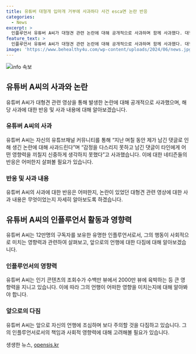 ```yaml
---
title: 유튜버 대형개 입마개 거부에 사과하다 사건 esca면 논란 반응
categories:
  - News
excerpt: >
  인플루언서 유튜버 A씨가 대형견 관련 논란에 대해 공개적으로 사과하며 함께 사과했다. 대형견에게 입마개를 하는 주장에 대한 논란을 빚었던 A씨는 감정을 다스리지 못한 댓글에 대해 뉴스텐과 분쟁을 벌인 사건에 대해 사과하고, 특히 B씨의 가족을 위협하는 어리석은 행동에 대해 후회한다고 밝혔다. 유튜브 구독자 12만명을 보유한 인기 콘텐츠 제작자로서 인플루언서의 책임과 영향력에 대해 반성하며, 앞으로 이러한 사건이 발생하지 않도록 경각심을 가지겠다고 밝혔다.
feature_text: >
  인플루언서 유튜버 A씨가 대형견 관련 논란에 대해 공개적으로 사과하며 함께 사과했다. 대형견에게 입마개를 하는 주장에 대한 논란을 빚었던 A씨는 감정을 다스리지 못한 댓글에 대해 뉴스텐과 분쟁을 벌인 사건에 대해 사과하고, 특히 B씨의 가족을 위협하는 어리석은 행동에 대해 후회한다고 밝혔다. 유튜브 구독자 12만명을 보유한 인기 콘텐츠 제작자로서 인플루언서의 책임과 영향력에 대해 반성하며, 앞으로 이러한 사건이 발생하지 않도록 경각심을 가지겠다고 밝혔다.
image: 'https://www.behealthy4u.com/wp-content/uploads/2024/06/news.jpg'
---
```


<p><img src="https://www.behealthy4u.com/wp-content/uploads/2024/06/news.jpg" alt="info 속보" /></p>

<h2 data-ke-size="size26">유튜버 A씨의 사과와 논란</h2>

<p data-ke-size="size16">유튜버 A씨가 대형견 관련 영상을 통해 발생한 논란에 대해 공개적으로 사과했으며, 해당 사과에 대한 반응 및 사과 내용에 대해 알아보겠습니다.</p>

<h3>유튜버 A씨의 사과</h3>

<p data-ke-size="size16">유튜버 A씨는 자신의 유튜브채널 커뮤니티를 통해 “지난 며칠 동안 제가 남긴 댓글로 인해 생긴 논란에 대해 사과드린다”며 “감정을 다스리지 못하고 남긴 댓글이 타인에게 어떤 영향력을 끼칠지 신중하게 생각하지 못했다”고 사과했습니다. 이에 대한 네티즌들의 반응은 어떠한지 살펴볼 필요가 있습니다.</p>

<h3>반응 및 사과 내용</h3>

<p data-ke-size="size16">유튜버 A씨의 사과에 대한 반응은 어떠한지, 논란이 있었던 대형견 관련 영상에 대한 사과 내용은 무엇이었는지 자세히 알아보도록 하겠습니다.</p>

<h2 data-ke-size="size26">유튜버 A씨의 인플루언서 활동과 영향력</h2>

<p data-ke-size="size16">유튜버 A씨는 12만명의 구독자를 보유한 유명한 인플루언서로서, 그의 행동이 사회적으로 미치는 영향력과 관련하여 살펴보고, 앞으로의 언행에 대한 다짐에 대해 알아보겠습니다.</p>

<h3>인플루언서의 영향력</h3>

<p data-ke-size="size16">유튜버 A씨는 인기 콘텐츠의 조회수가 수백만 뷰에서 2000만 뷰에 육박하는 등 큰 영향력을 지니고 있습니다. 이에 따라 그의 언행이 어떠한 영향을 미치는지에 대해 알아봐야 합니다.</p>

<h3>앞으로의 다짐</h3>

<p data-ke-size="size16">유튜버 A씨는 앞으로 자신의 언행에 조심하며 보다 주의할 것을 다짐하고 있습니다. 그의 인플루언서로서의 책임과 사회적 영향력에 대해 고려해볼 필요가 있습니다.</p>
생생한 뉴스, <a href="https://opensis.kr" rel="dofollow">opensis.kr</a>


